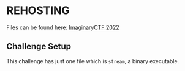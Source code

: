 # REHOSTING

Files can be found here: [ImaginaryCTF 2022](https://github.com/sajjadium/ctf-archives/tree/main/ctfs/ImaginaryCTF/2022/crypto/stream)

## Challenge Setup
This challenge has just one file which is `stream`, a binary executable.